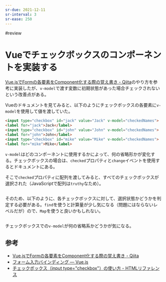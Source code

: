 ```yaml
---
sr-due: 2021-12-11
sr-interval: 3
sr-ease: 250
---
```


#review

# Vueでチェックボックスのコンポーネントを実装する

[Vue.jsでFormの各要素をComponent化する際の覚え書き - Qiita](https://qiita.com/ryo2132/items/2e3fcedaffeff9fc3967#checkbox)のやり方を参考に実装したが、`v-model`で渡す変数に初期状態があった場合チェックされないという改善点がある。

Vueのドキュメントを見てみると、以下のようにチェックボックスの各要素に`v-model`を使用して値を渡していた。

```html
<input type="checkbox" id="jack" value="Jack" v-model="checkedNames">
<label for="jack">Jack</label>
<input type="checkbox" id="john" value="John" v-model="checkedNames">
<label for="john">John</label>
<input type="checkbox" id="mike" value="Mike" v-model="checkedNames">
<label for="mike">Mike</label>
```

`v-model`はどのコンポーネントに使用するかによって、何の省略形かが変化する。チェックボックスの場合は、`checked`プロパティと`change`イベントを使用するとドキュメントにある。

そこで`checked`プロパティに配列を渡してみると、すべてのチェックボックスが選択された（JavaScriptで配列は`truthy`なため）。

```html
```

そのため、以下のように、各チェックボックスに対して、選択状態かどうかを判定する必要がある。`find`を使うと計算量が少し気になる（問題にはならないレベルだが）ので、`Map`を使うと良いかもしれない。

```html
```

チェックボックスでの`v-model`が何の省略系かどうかが気になる。

## 参考

- [Vue.jsでFormの各要素をComponent化する際の覚え書き - Qiita](https://qiita.com/ryo2132/items/2e3fcedaffeff9fc3967#checkbox)
- [フォーム入力バインディング — Vue.js](https://jp.vuejs.org/v2/guide/forms.html)
- [チェックボックス（input type="checkbox"）の使い方 - HTMLリファレンス](https://code-kitchen.dev/html/input-checkbox/)
